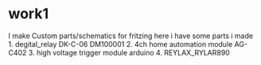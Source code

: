 work1
=====

I make Custom parts/schematics for fritzing
here i have some parts i made
    1. degital_relay DK-C-06 DM100001
    2. 4ch home automation module AG-C402
    3. high voltage trigger module arduino
    4. REYLAX_RYLAR890
